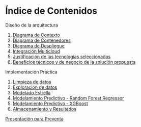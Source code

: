 # **Índice de Contenidos**

Diseño de la arquitectura
1. [Diagrama de Contexto](/diagrams/context-diagram.md)  
2. [Diagrama de Contenedores](/diagrams/container-diagram.md)  
3. [Diagrama de Despliegue](/diagrams/deploy-diagram.md)
4. [Integración Multicloud](/diagrams/multicloud-diagram.md)
5. [Justificación de las tecnologías seleccionadas](/documents/technological-justification.md)  
6. [Beneficios técnicos y de negocio de la solución propuesta](/documents/technical-and-business-benefits.md)

Implementación Práctica
1. [Limpieza de datos](/py/cleaning-data.md)
2. [Exploración de datos](/py/data-exploration.md)
3. [Modelado Estrella](/documents/star-model.md)
4. [Modelamiento Predictivo - Random Forest Regressor](/documents/predictive-model.md)
5. [Modelamiento Predictivo - XGBoost](/documents/predictive-model-2.md)
6. [Almacenamiento y Resultados](/documents/store-results.md)

[Presentación para Preventa](/presentation/)
